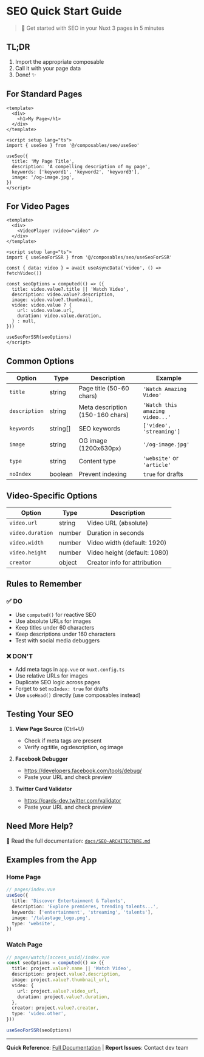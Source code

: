 # SEO Quick Start Guide

> 🚀 Get started with SEO in your Nuxt 3 pages in 5 minutes

## TL;DR

1. Import the appropriate composable
2. Call it with your page data
3. Done! ✨

## For Standard Pages

```vue
<template>
  <div>
    <h1>My Page</h1>
  </div>
</template>

<script setup lang="ts">
import { useSeo } from '@/composables/seo/useSeo'

useSeo({
  title: 'My Page Title',
  description: 'A compelling description of my page',
  keywords: ['keyword1', 'keyword2', 'keyword3'],
  image: '/og-image.jpg',
})
</script>
```

## For Video Pages

```vue
<template>
  <div>
    <VideoPlayer :video="video" />
  </div>
</template>

<script setup lang="ts">
import { useSeoForSSR } from '@/composables/seo/useSeoForSSR'

const { data: video } = await useAsyncData('video', () => fetchVideo())

const seoOptions = computed(() => ({
  title: video.value?.title || 'Watch Video',
  description: video.value?.description,
  image: video.value?.thumbnail,
  video: video.value ? {
    url: video.value.url,
    duration: video.value.duration,
  } : null,
}))

useSeoForSSR(seoOptions)
</script>
```

## Common Options

| Option | Type | Description | Example |
|--------|------|-------------|---------|
| `title` | string | Page title (50-60 chars) | `'Watch Amazing Video'` |
| `description` | string | Meta description (150-160 chars) | `'Watch this amazing video...'` |
| `keywords` | string[] | SEO keywords | `['video', 'streaming']` |
| `image` | string | OG image (1200x630px) | `'/og-image.jpg'` |
| `type` | string | Content type | `'website'` or `'article'` |
| `noIndex` | boolean | Prevent indexing | `true` for drafts |

## Video-Specific Options

| Option | Type | Description |
|--------|------|-------------|
| `video.url` | string | Video URL (absolute) |
| `video.duration` | number | Duration in seconds |
| `video.width` | number | Video width (default: 1920) |
| `video.height` | number | Video height (default: 1080) |
| `creator` | object | Creator info for attribution |

## Rules to Remember

### ✅ DO

- Use `computed()` for reactive SEO
- Use absolute URLs for images
- Keep titles under 60 characters
- Keep descriptions under 160 characters
- Test with social media debuggers

### ❌ DON'T

- Add meta tags in `app.vue` or `nuxt.config.ts`
- Use relative URLs for images
- Duplicate SEO logic across pages
- Forget to set `noIndex: true` for drafts
- Use `useHead()` directly (use composables instead)

## Testing Your SEO

1. **View Page Source** (Ctrl+U)
   - Check if meta tags are present
   - Verify og:title, og:description, og:image

2. **Facebook Debugger**
   - https://developers.facebook.com/tools/debug/
   - Paste your URL and check preview

3. **Twitter Card Validator**
   - https://cards-dev.twitter.com/validator
   - Paste your URL and check preview

## Need More Help?

📖 Read the full documentation: [`docs/SEO-ARCHITECTURE.md`](./SEO-ARCHITECTURE.md)

## Examples from the App

### Home Page
```typescript
// pages/index.vue
useSeo({
  title: 'Discover Entertainment & Talents',
  description: 'Explore premieres, trending talents...',
  keywords: ['entertainment', 'streaming', 'talents'],
  image: '/talastage_logo.png',
  type: 'website',
})
```

### Watch Page
```typescript
// pages/watch/[access_uuid]/index.vue
const seoOptions = computed(() => ({
  title: project.value?.name || 'Watch Video',
  description: project.value?.description,
  image: project.value?.thumbnail_url,
  video: {
    url: project.value?.video_url,
    duration: project.value?.duration,
  },
  creator: project.value?.creator,
  type: 'video.other',
}))

useSeoForSSR(seoOptions)
```

---

**Quick Reference**: [Full Documentation](./SEO-ARCHITECTURE.md) | **Report Issues**: Contact dev team
